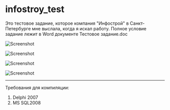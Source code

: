 ﻿# infostroy_test
Это тестовое задание, которое компания "Инфострой" в Санкт-Петербурге мне выслала, когда я искал работу.
Полное условие задание лежит в Word документе Тестовое задание.doc   

![Screenshot](https://github.com/superbot-coder/infostroy_test/screenshots/Image01.PNG "")

![Screenshot](https://github.com/superbot-coder/infostroy_test/screenshots/blob/master/Image02.PNG "")

![Screenshot](https://github.com/superbot-coder/infostroy_test/screenshots/blob/master/Image03.PNG "")

![Screenshot](https://github.com/superbot-coder/infostroy_test/screenshots/blob/master/Image04.PNG "")

---

Требования для компиляции:

1. Delphi 2007
2. MS SQL2008
